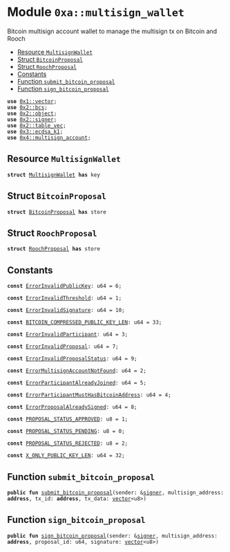 
<a id="0xa_multisign_wallet"></a>

# Module `0xa::multisign_wallet`

Bitcoin multisign account wallet to manage the multisign tx on Bitcoin and Rooch


-  [Resource `MultisignWallet`](#0xa_multisign_wallet_MultisignWallet)
-  [Struct `BitcoinProposal`](#0xa_multisign_wallet_BitcoinProposal)
-  [Struct `RoochProposal`](#0xa_multisign_wallet_RoochProposal)
-  [Constants](#@Constants_0)
-  [Function `submit_bitcoin_proposal`](#0xa_multisign_wallet_submit_bitcoin_proposal)
-  [Function `sign_bitcoin_proposal`](#0xa_multisign_wallet_sign_bitcoin_proposal)


<pre><code><b>use</b> <a href="">0x1::vector</a>;
<b>use</b> <a href="">0x2::bcs</a>;
<b>use</b> <a href="">0x2::object</a>;
<b>use</b> <a href="">0x2::signer</a>;
<b>use</b> <a href="">0x2::table_vec</a>;
<b>use</b> <a href="">0x3::ecdsa_k1</a>;
<b>use</b> <a href="">0x4::multisign_account</a>;
</code></pre>



<a id="0xa_multisign_wallet_MultisignWallet"></a>

## Resource `MultisignWallet`



<pre><code><b>struct</b> <a href="multisign_wallet.md#0xa_multisign_wallet_MultisignWallet">MultisignWallet</a> <b>has</b> key
</code></pre>



<a id="0xa_multisign_wallet_BitcoinProposal"></a>

## Struct `BitcoinProposal`



<pre><code><b>struct</b> <a href="multisign_wallet.md#0xa_multisign_wallet_BitcoinProposal">BitcoinProposal</a> <b>has</b> store
</code></pre>



<a id="0xa_multisign_wallet_RoochProposal"></a>

## Struct `RoochProposal`



<pre><code><b>struct</b> <a href="multisign_wallet.md#0xa_multisign_wallet_RoochProposal">RoochProposal</a> <b>has</b> store
</code></pre>



<a id="@Constants_0"></a>

## Constants


<a id="0xa_multisign_wallet_ErrorInvalidPublicKey"></a>



<pre><code><b>const</b> <a href="multisign_wallet.md#0xa_multisign_wallet_ErrorInvalidPublicKey">ErrorInvalidPublicKey</a>: u64 = 6;
</code></pre>



<a id="0xa_multisign_wallet_ErrorInvalidThreshold"></a>



<pre><code><b>const</b> <a href="multisign_wallet.md#0xa_multisign_wallet_ErrorInvalidThreshold">ErrorInvalidThreshold</a>: u64 = 1;
</code></pre>



<a id="0xa_multisign_wallet_ErrorInvalidSignature"></a>



<pre><code><b>const</b> <a href="multisign_wallet.md#0xa_multisign_wallet_ErrorInvalidSignature">ErrorInvalidSignature</a>: u64 = 10;
</code></pre>



<a id="0xa_multisign_wallet_BITCOIN_COMPRESSED_PUBLIC_KEY_LEN"></a>



<pre><code><b>const</b> <a href="multisign_wallet.md#0xa_multisign_wallet_BITCOIN_COMPRESSED_PUBLIC_KEY_LEN">BITCOIN_COMPRESSED_PUBLIC_KEY_LEN</a>: u64 = 33;
</code></pre>



<a id="0xa_multisign_wallet_ErrorInvalidParticipant"></a>



<pre><code><b>const</b> <a href="multisign_wallet.md#0xa_multisign_wallet_ErrorInvalidParticipant">ErrorInvalidParticipant</a>: u64 = 3;
</code></pre>



<a id="0xa_multisign_wallet_ErrorInvalidProposal"></a>



<pre><code><b>const</b> <a href="multisign_wallet.md#0xa_multisign_wallet_ErrorInvalidProposal">ErrorInvalidProposal</a>: u64 = 7;
</code></pre>



<a id="0xa_multisign_wallet_ErrorInvalidProposalStatus"></a>



<pre><code><b>const</b> <a href="multisign_wallet.md#0xa_multisign_wallet_ErrorInvalidProposalStatus">ErrorInvalidProposalStatus</a>: u64 = 9;
</code></pre>



<a id="0xa_multisign_wallet_ErrorMultisignAccountNotFound"></a>



<pre><code><b>const</b> <a href="multisign_wallet.md#0xa_multisign_wallet_ErrorMultisignAccountNotFound">ErrorMultisignAccountNotFound</a>: u64 = 2;
</code></pre>



<a id="0xa_multisign_wallet_ErrorParticipantAlreadyJoined"></a>



<pre><code><b>const</b> <a href="multisign_wallet.md#0xa_multisign_wallet_ErrorParticipantAlreadyJoined">ErrorParticipantAlreadyJoined</a>: u64 = 5;
</code></pre>



<a id="0xa_multisign_wallet_ErrorParticipantMustHasBitcoinAddress"></a>



<pre><code><b>const</b> <a href="multisign_wallet.md#0xa_multisign_wallet_ErrorParticipantMustHasBitcoinAddress">ErrorParticipantMustHasBitcoinAddress</a>: u64 = 4;
</code></pre>



<a id="0xa_multisign_wallet_ErrorProposalAlreadySigned"></a>



<pre><code><b>const</b> <a href="multisign_wallet.md#0xa_multisign_wallet_ErrorProposalAlreadySigned">ErrorProposalAlreadySigned</a>: u64 = 8;
</code></pre>



<a id="0xa_multisign_wallet_PROPOSAL_STATUS_APPROVED"></a>



<pre><code><b>const</b> <a href="multisign_wallet.md#0xa_multisign_wallet_PROPOSAL_STATUS_APPROVED">PROPOSAL_STATUS_APPROVED</a>: u8 = 1;
</code></pre>



<a id="0xa_multisign_wallet_PROPOSAL_STATUS_PENDING"></a>



<pre><code><b>const</b> <a href="multisign_wallet.md#0xa_multisign_wallet_PROPOSAL_STATUS_PENDING">PROPOSAL_STATUS_PENDING</a>: u8 = 0;
</code></pre>



<a id="0xa_multisign_wallet_PROPOSAL_STATUS_REJECTED"></a>



<pre><code><b>const</b> <a href="multisign_wallet.md#0xa_multisign_wallet_PROPOSAL_STATUS_REJECTED">PROPOSAL_STATUS_REJECTED</a>: u8 = 2;
</code></pre>



<a id="0xa_multisign_wallet_X_ONLY_PUBLIC_KEY_LEN"></a>



<pre><code><b>const</b> <a href="multisign_wallet.md#0xa_multisign_wallet_X_ONLY_PUBLIC_KEY_LEN">X_ONLY_PUBLIC_KEY_LEN</a>: u64 = 32;
</code></pre>



<a id="0xa_multisign_wallet_submit_bitcoin_proposal"></a>

## Function `submit_bitcoin_proposal`



<pre><code><b>public</b> <b>fun</b> <a href="multisign_wallet.md#0xa_multisign_wallet_submit_bitcoin_proposal">submit_bitcoin_proposal</a>(sender: &<a href="">signer</a>, multisign_address: <b>address</b>, tx_id: <b>address</b>, tx_data: <a href="">vector</a>&lt;u8&gt;)
</code></pre>



<a id="0xa_multisign_wallet_sign_bitcoin_proposal"></a>

## Function `sign_bitcoin_proposal`



<pre><code><b>public</b> <b>fun</b> <a href="multisign_wallet.md#0xa_multisign_wallet_sign_bitcoin_proposal">sign_bitcoin_proposal</a>(sender: &<a href="">signer</a>, multisign_address: <b>address</b>, proposal_id: u64, signature: <a href="">vector</a>&lt;u8&gt;)
</code></pre>
